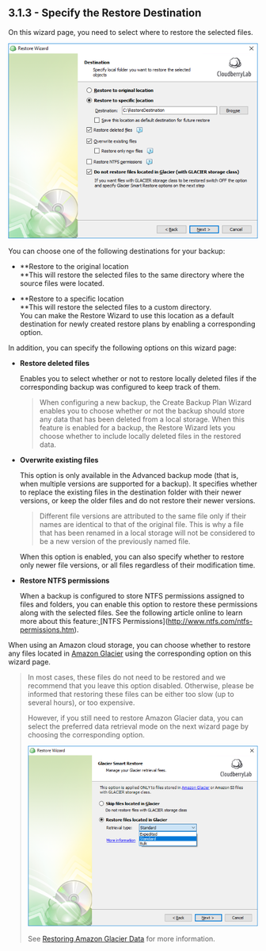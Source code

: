 ## 3.1.3 - Specify the Restore Destination

On this wizard page, you need to select where to restore the selected files.

![](/assets/specify-restore-destination.png)

You can choose one of the following destinations for your backup:

* **Restore to the original location  
  **This will restore the selected files to the same directory where the source files were located.

* **Restore to a specific location  
  **This will restore the selected files to a custom directory.  
  You can make the Restore Wizard to use this location as a default destination for newly created restore plans by enabling a corresponding option.

In addition, you can specify the following options on this wizard page:

* **Restore deleted files**

  Enables you to select whether or not to restore locally deleted files if the corresponding backup was configured to keep track of them.

  > When configuring a new backup, the Create Backup Plan Wizard enables you to choose whether or not the backup should store any data that has been deleted from a local storage. When this feature is enabled for a backup, the Restore Wizard lets you choose whether to include locally deleted files in the restored data.​

* **Overwrite existing files**

  This option is only available in the Advanced backup mode \(that is, when multiple versions are supported for a backup\). It specifies whether to replace the existing files in the destination folder with their newer versions, or keep the older files and do not restore their newer versions.

  > Different file versions are attributed to the same file only if their names are identical to that of the original file. This is why a file that has been renamed in a local storage will not be considered to be a new version of the previously named file.

  When this option is enabled, you can also specify whether to restore only newer file versions, or all files regardless of their modification time.

* **Restore NTFS permissions**

  When a backup is configured to store NTFS permissions assigned to files and folders, you can enable this option to restore these permissions along with the selected files. See the following article online to learn more about this feature:[ ](http://www.ntfs.com/ntfs-permissions.htm.)[NTFS Permissions](http://www.ntfs.com/ntfs-permissions.htm).

When using an Amazon cloud storage, you can choose whether to restore any files located in [Amazon Glacier](https://aws.amazon.com/glacier/) using the corresponding option on this wizard page.

> In most cases, these files do not need to be restored and we recommend that you leave this option disabled. Otherwise, please be informed that restoring these files can be either too slow \(up to several hours\), or too expensive.
>
> However, if you still need to restore Amazon Glacier data, you can select the preferred data retrieval mode on the next wizard page by choosing the corresponding option.
>
> ![](/assets/restore-glacier-data.png)
>
> See [Restoring Amazon Glacier Data](/concepts/restoring-amazon-glacier-data.md) for more information.



